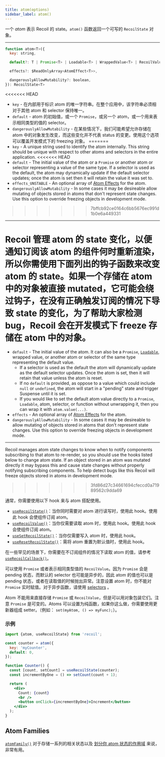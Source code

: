```yaml
---
title: atom(options)
sidebar_label: atom()
---
```


一个 *atom* 表示 Recoil 的 state。`atom()` 函数返回一个可写的 `RecoilState` 对象。

---

```jsx
function atom<T>({
  key: string,

  default?: T | Promise<T> | Loadable<T> | WrappedValue<T> | RecoilValue<T>,

  effects?: $ReadOnlyArray<AtomEffect<T>>,

  dangerouslyAllowMutability?: boolean,
}): RecoilState<T>
```

<<<<<<< HEAD
  - `key` - 在内部用于标识 atom 的唯一字符串。在整个应用中，该字符串必须相对于其他 atom 和 selector 保持唯一。
  - `default` - atom 的初始值，或一个 `Promise`，或另一个 atom，或一个用来表示相同类型的值的 selector。
  - `dangerouslyAllowMutability` - 在某些情况下，我们可能希望允许存储在 atom 中的对象发生改变，而这些变化并不代表 status 的变更。使用这个选项可以覆盖开发模式下的 freezing 对象。
=======
  - `key` - A unique string used to identify the atom internally. This string should be unique with respect to other atoms and selectors in the entire application.
<<<<<<< HEAD
  - `default` - The initial value of the atom or a `Promise` or another atom or selector representing a value of the same type.  If a selector is used as the default, the atom may dynamically update if the default selector updates; once the atom is set then it will retain the value it was set to.
  - `effects_UNSTABLE` - An optional array of [Atom Effects](/docs/guides/atom-effects) for the atom.
  - `dangerouslyAllowMutability` - In some cases it may be desireable allow mutating of objects stored in atoms that don't represent state changes.  Use this option to override freezing objects in development mode.
>>>>>>> 7bffcb92ce0164c6bb5676ec991d1b0e6a449331

---

Recoil 管理 atom 的 state 变化，以便通知订阅该 atom 的组件何时重新渲染，所以你需使用下面列出的钩子函数来改变 atom 的 state。如果一个存储在 atom 中的对象被直接 mutated，它可能会绕过钩子，在没有正确触发订阅的情况下导致 state 的变化，为了帮助大家检测 bug，Recoil 会在开发模式下 freeze 存储在 atom 中的对象。
=======
  - `default` - The initial value of the atom.  It can also be a `Promise`, [`Loadable`](/docs/api-reference/core/Loadable), wrapped value, or another atom or selector of the same type representing the default value.
    - If a selector is used as the default the atom will dynamically update as the default selector updates.  Once the atom is set, then it will retain that value unless the atom is reset.
    - If no `default` is provided, as oppose to a value which could include `null` or `undefined`, the atom will start in a "pending" state and trigger Suspense until it is set.
    - If you would like to set the default atom value directly to a `Promise`, `Loadable`, atom, selector, or function without unwrapping it, then you can wrap it with `atom.value(...)`.
  - `effects` - An optional array of [Atom Effects](/docs/guides/atom-effects) for the atom.
  - `dangerouslyAllowMutability` - In some cases it may be desireable to allow mutating of objects stored in atoms that don't represent state changes.  Use this option to override freezing objects in development mode.

---

Recoil manages atom state changes to know when to notify components subscribing to that atom to re-render, so you should use the hooks listed below to change atom state.  If an object stored in an atom was mutated directly it may bypass this and cause state changes without properly notifying subscribing components.  To help detect bugs like this Recoil will freeze objects stored in atoms in development mode.
>>>>>>> 3fd86d27c34661694cfeccd0a71989562c9dda69

通常，你需要使用以下 hook 来与 atom 搭配使用。

- [`useRecoilState()`](/docs/api-reference/core/useRecoilState)：当你同时需要对 atom 进行读写时，使用此 hook。使用此 hook 会使组件订阅 atom。
- [`useRecoilValue()`](/docs/api-reference/core/useRecoilValue)：当你仅需要读取 atom 时，使用此 hook。使用此 hook 会使组件订阅 atom。
- [`useSetRecoilState()`](/docs/api-reference/core/useSetRecoilState)：当你仅需要写入 atom 时，使用此 hook。
- [`useResetRecoilState()`](/docs/api-reference/core/useResetRecoilState)：需将 atom 重置为默认值时，使用此 hook。

在一些罕见的场景下，你需要在不订阅组件的情况下读取 atom 的值，请参考 [`useRecoilCallback()`](/docs/api-reference/core/useRecoilCallback)。

可以使用 `Promise` 或者表示相同类型值的 `RecoilValue`。因为 `Promise` 会是 pending 状态，而默认的 selector 也可能是异步的，因此 atom 的值也可以是 pending 状态，或者在读取值的时候抛出异常。注意设置 atom 时，你不能对 `Promise` 实时赋值。对于异步函数，请使用 [selectors](/docs/api-reference/core/selector) 。

Atom 不能用来直接存储 `Promise` 或 `RecoilValue`，但是可以用对象包装它们。注意 `Promise` 是可变的。Atoms 可以设置为纯函数，如果你这么做，你需要使用更新器组成 setter。（例如： `set(myAtom, () => myFunc);`）。

### 示例

```jsx
import {atom, useRecoilState} from 'recoil';

const counter = atom({
  key: 'myCounter',
  default: 0,
});

function Counter() {
  const [count, setCount] = useRecoilState(counter);
  const incrementByOne = () => setCount(count + 1);

  return (
    <div>
      Count: {count}
      <br />
      <button onClick={incrementByOne}>Increment</button>
    </div>
  );
}
```

## Atom Families

[`atomFamily()`](/docs/api-reference/utils/atomFamily) 对于存储一系列的相关状态以及 [划分你 atom 状态的作用域](/docs/api-reference/utils/atomFamily#scoped-atoms) 来说，非常有用。
